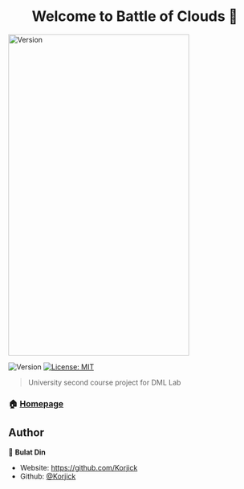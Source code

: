 <h1 align="center">Welcome to Battle of Clouds 👋</h1>
<img alt="Version" width="360" height="640" src="https://user-images.githubusercontent.com/32599955/174463945-1e8a0db2-e14f-453a-9dd9-9ca41825ca81.png" />
<p>
  <img alt="Version" src="https://img.shields.io/badge/version-1.0-blue.svg?cacheSeconds=2592000" />
  <a href="#" target="_blank">
    <img alt="License: MIT" src="https://img.shields.io/badge/License-MIT-yellow.svg" />
  </a>
</p>

> University second course project for DML Lab

### 🏠 [Homepage](https://github.com/Korjick/CPP-Basic-XORList)

## Author

👤 **Bulat Din**

* Website: https://github.com/Korjick
* Github: [@Korjick](https://github.com/Korjick)

